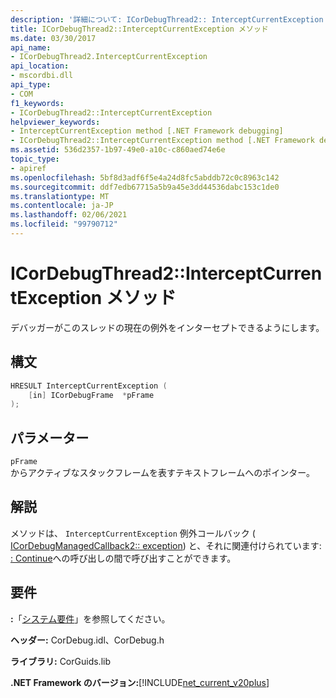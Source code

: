```yaml
---
description: '詳細について: ICorDebugThread2:: InterceptCurrentException メソッド'
title: ICorDebugThread2::InterceptCurrentException メソッド
ms.date: 03/30/2017
api_name:
- ICorDebugThread2.InterceptCurrentException
api_location:
- mscordbi.dll
api_type:
- COM
f1_keywords:
- ICorDebugThread2::InterceptCurrentException
helpviewer_keywords:
- InterceptCurrentException method [.NET Framework debugging]
- ICorDebugThread2::InterceptCurrentException method [.NET Framework debugging]
ms.assetid: 536d2357-1b97-49e0-a10c-c860aed74e6e
topic_type:
- apiref
ms.openlocfilehash: 5bf8d3adf6f5e4a24d8fc5abddb72c0c8963c142
ms.sourcegitcommit: ddf7edb67715a5b9a45e3dd44536dabc153c1de0
ms.translationtype: MT
ms.contentlocale: ja-JP
ms.lasthandoff: 02/06/2021
ms.locfileid: "99790712"
---
```

# <a name="icordebugthread2interceptcurrentexception-method"></a>ICorDebugThread2::InterceptCurrentException メソッド

デバッガーがこのスレッドの現在の例外をインターセプトできるようにします。  
  
## <a name="syntax"></a>構文  
  
```cpp  
HRESULT InterceptCurrentException (  
    [in] ICorDebugFrame  *pFrame  
);  
```  
  
## <a name="parameters"></a>パラメーター  

 `pFrame`  
 からアクティブなスタックフレームを表すテキストフレームへのポインター。  
  
## <a name="remarks"></a>解説  

 メソッドは、 `InterceptCurrentException` 例外コールバック ( [ICorDebugManagedCallback2:: exception](icordebugmanagedcallback2-exception-method.md)) と、それに関連付けられています: [: Continue](icordebugcontroller-continue-method.md)への呼び出しの間で呼び出すことができます。[](icordebugmanagedcallback-exception-method.md)  
  
## <a name="requirements"></a>要件  

 **:**「[システム要件](../../get-started/system-requirements.md)」を参照してください。  
  
 **ヘッダー:** CorDebug.idl、CorDebug.h  
  
 **ライブラリ:** CorGuids.lib  
  
 **.NET Framework のバージョン:**[!INCLUDE[net_current_v20plus](../../../../includes/net-current-v20plus-md.md)]
